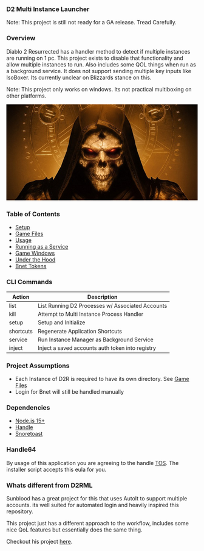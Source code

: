 ### D2 Multi Instance Launcher
Note: This project is still not ready for a GA release. Tread Carefully.

### Overview
Diablo 2 Resurrected has a handler method to detect if multiple instances are running on 1 pc. This project exists to disable that functionality and allow multiple instances to run. Also includes some QOL things when run as a background service. It does not support sending multiple key inputs like IsoBoxer. Its currently unclear on Blizzards stance on this.

Note: This project only works on windows. Its not practical multiboxing on other platforms.


![Example](./assets/d2-yellow-med.jpg)

### Table of Contents
- [Setup](./docs/setup.md)
- [Game Files](./docs/game-files.md)
- [Usage](./docs/usage.md)
- [Running as a Service](./docs/service.md)
- [Game Windows](./docs/game-windows.md)
- [Under the Hood](./docs/under-the-hood.md)
- [Bnet Tokens](./docs/bnet-tokens.md)

### CLI Commands
| Action | Description |
| --- | ----------- |
| list | List Running D2 Processes w/ Associated Accounts |
| kill | Attempt to Multi Instance Process Handler |
| setup | Setup and Initialize  |
| shortcuts | Regenerate Application Shortcuts |
| service | Run Instance Manager as Background Service |
| inject | Inject a saved accounts auth token into registry |

### Project Assumptions
- Each Instance of D2R is required to have its own directory. See [Game Files]()
- Login for Bnet will still be handled manually

### Dependencies
- [Node.js 15+](https://nodejs.org/en/)
- [Handle](https://docs.microsoft.com/en-us/sysinternals/downloads/handle)
- [Snoretoast](https://github.com/KDE/snoretoast) 


### Handle64
By usage of this application you are agreeing to the handle [TOS](https://docs.microsoft.com/en-us/sysinternals/license-terms). The installer script accepts this eula for you.

### Whats different from D2RML
Sunblood has a great project for this that uses AutoIt to support multiple accounts. its well suited for automated login and heavily inspired this repository.

This project just has a different approach to the workflow, includes some nice QoL features but essentially does the same thing.

Checkout his project [here](https://github.com/Sunblood/D2RML). 